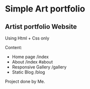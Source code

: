 # Simple Art portfolio
<h2>Artist portfolio Website</h2>

Using Html + Css only

Content:
- Home page /index
- About /index #about
- Responsive Gallery /gallery
- Static Blog /blog

Project done by Me.